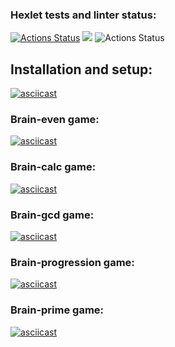 ### Hexlet tests and linter status:
[![Actions Status](https://github.com/ntld/frontend-project-lvl1/workflows/hexlet-check/badge.svg)](https://github.com/ntld/frontend-project-lvl1/actions)
<a href="https://codeclimate.com/github/ntld/frontend-project-lvl1/maintainability"><img src="https://api.codeclimate.com/v1/badges/1b941c4e7b72e62db4a4/maintainability" /></a>
![Actions Status](https://github.com/ntld/frontend-project-lvl1/actions/workflows/node.js.yml/badge.svg)

## Installation and setup:

[![asciicast](https://asciinema.org/a/457859.svg)](https://asciinema.org/a/457859)

### Brain-even game:

[![asciicast](https://asciinema.org/a/457870.svg)](https://asciinema.org/a/457870)

### Brain-calc game:

[![asciicast](https://asciinema.org/a/458252.svg)](https://asciinema.org/a/458252)

### Brain-gcd game:

[![asciicast](https://asciinema.org/a/458487.svg)](https://asciinema.org/a/458487)

### Brain-progression game:

[![asciicast](https://asciinema.org/a/459012.svg)](https://asciinema.org/a/459012)

### Brain-prime game:

[![asciicast](https://asciinema.org/a/459052.svg)](https://asciinema.org/a/459052)